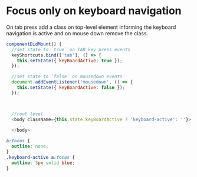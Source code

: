 # Focus only on keyboard navigation
On tab press add a class on top-level element informing the keyboard navigation is active and on mouse down remove the class. 
```js
componentDidMount() {
  //set state to `true` on TAB key press events
  keyShortcuts.bind(['tab'], () => {
    this.setState({ keyBoardActive: true });
  });

  //set state to `false` on mousedown events
  document.addEventListener('mousedown', () => {
    this.setState({ keyBoardActive: false });
  });



  //root level
  <body className={this.state.keyBoardActive ? 'keyboard-active': ''}>
    ...
  </body>
```

```css
a:focus {
  outline: none;
}
.keyboard-active a:focus {
  outline: 3px solid blue;
}
```

